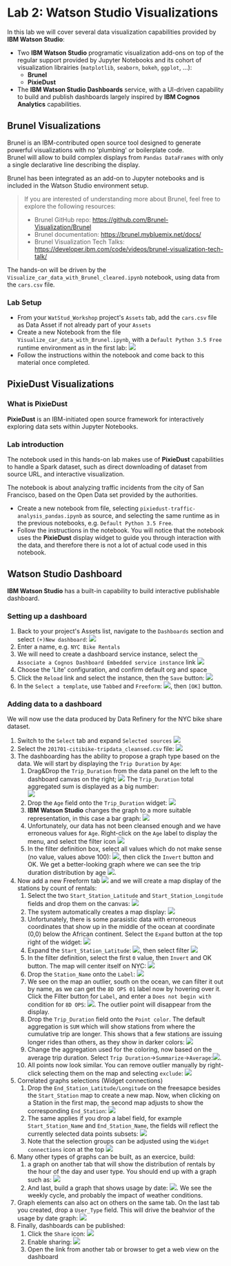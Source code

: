 # Lab 2: Watson Studio Visualizations
In this lab we will cover several data visualization capabilities provided by **IBM Watson Studio**:
* Two **IBM Watson Studio** programatic visualization add-ons on top of the regular support provided by Jupyter Notebooks and its cohort of visualization librairies (`matplotlib`, `seaborn`, `bokeh`, `ggplot`, ...):
  * **Brunel**
  * **PixieDust**
* The **IBM Watson Studio Dashboards** service, with a UI-driven capability to build and publish dashboards largely inspired by **IBM Cognos Analytics** capabilities.

## Brunel Visualizations
Brunel is an IBM-contributed open source tool designed to generate powerful visualizations with no 'plumbing' or boilerplate code.   
Brunel will allow to build complex displays from `Pandas DataFrames` with only a single declarative line describing the display.

Brunel has been integrated as an add-on to Jupyter notebooks and is included in the Watson Studio environment setup.  

> If you are interested of understanding more about Brunel, feel free to explore the following resources:
> * Brunel GitHub repo: <https://github.com/Brunel-Visualization/Brunel>
> * Brunel documentation: <https://brunel.mybluemix.net/docs/>
> * Brunel Visualization Tech Talks: https://developer.ibm.com/code/videos/brunel-visualization-tech-talk/

The hands-on will be driven by the `Visualize_car_data_with_Brunel_cleared.ipynb` notebook, using data from the `cars.csv` file.

### Lab Setup
* From your `WatStud_Workshop` project's `Assets` tab, add the `cars.csv` file as Data Asset if not already part of your `Assets`
* Create a new Notebook from the file  `Visualize_car_data_with_Brunel.ipynb`, with a `Default Python 3.5 Free` runtime environment as in the first lab: 
![](Lab2-Visualization/20180918_7df7066e.png)
* Follow the instructions within the notebook and come back to this material once completed.

## PixieDust Visualizations
### What is PixieDust
**PixieDust** is an IBM-initiated open source framework for interactively exploring data sets within Jupyter Notebooks.   

### Lab introduction
The notebook used in this hands-on lab makes use of **PixieDust** capabilities to handle a Spark dataset, such as direct downloading of dataset from source URL, and interactive visualization.

The notebook is about analyzing traffic incidents from the city of San Francisco, based on the Open Data set provided by the authorities.

* Create a new notebook from file, selecting  `pixiedust-traffic-analysis_pandas.ipynb` as source, and selecting the same runtime as in the previous notebooks, e.g. `Default Python 3.5 Free`.
* Follow the instructions in the notebook. You will notice that the notebook uses the **PixieDust** display widget to guide you through interaction with the data, and therefore there is not a lot of actual code used in this notebook.

## Watson Studio Dashboard
**IBM Watson Studio** has a built-in capability to build interactive publishable dashboard.

### Setting up a dashboard
1. Back to your project's Assets list, navigate to the `Dashboards` section and select `(+)New dashboard`: ![](images_2/markdown-img-paste-20180513232704901.png)
1. Enter a name, e.g. `NYC Bike Rentals`
1. We will need to create a dashboard service instance, select the `Associate a Cognos Dashboard Embedded service instance` link ![](images_2/markdown-img-paste-20180513232835944.png)
1. Choose the 'Lite' configuration, and confirm default org and space
1. Click the `Reload` link and select the instance, then the `Save` button: ![](images_2/markdown-img-paste-2018051422030148.png)
1. In the `Select a template`, use `Tabbed` and `Freeform`: ![](images_2/markdown-img-paste-20180513233249777.png), then `[OK]` button.

### Adding data to a dashboard
We will now use the data produced by Data Refinery for the NYC bike share dataset.
1. Switch to the `Select` tab and expand `Selected sources` ![](images_2/markdown-img-paste-20180513233447821.png)
1. Select the `201701-citibike-tripdata_cleansed.csv` file: ![](images_2/markdown-img-paste-2018051323355497.png)
1. The dashboarding has the ability to propose a graph type based on the data. We will start by displaying the `Trip Duration` by `Age`:
    1. Drag&Drop the `Trip_Duration` from the data panel on the left to the dashboard canvas on the right; ![](images_2/markdown-img-paste-2018051323454084.png) The `Trip_Duration` total aggregated sum is displayed as a big number:  
     ![](images_2/markdown-img-paste-20180513234653132.png)
    1. Drop the `Age` field onto the `Trip_Duration` widget: ![](images_2/markdown-img-paste-20180513234943347.png)
    1. **IBM Watson Studio** changes the graph to a more suitable representation, in this case a bar graph: ![](Lab2-Visualization/20180925_ae2fad33.png) 
    1. Unfortunately, our data has not been cleansed enough and we have erroneous values for `Age`. Right-click on the `Age` label to display the menu, and select the filter icon ![](images_2/markdown-img-paste-20180513235455667.png)
    1.  In the filter definition box, select all values which do not make sense (no value, values above 100): ![](images_2/markdown-img-paste-20180513235711748.png), then click the `Invert` button and OK. We get a better-looking graph where we can see the trip duration distribution by age ![](images_2/markdown-img-paste-20180513235826902.png).
1. Now add a new Freeform tab ![](images_2/markdown-img-paste-20180514000047873.png) and we will create a map display of the stations by count of rentals:
    1. Select the two `Start_Station_Latitude` and `Start_Station_Longitude` fields and drop them on the canvas: ![](images_2/markdown-img-paste-20180514000255337.png)
    2. The system automatically creates a map display: ![](images_2/markdown-img-paste-20180514000346997.png)
    3. Unfortunately, there is some parasistic data with erroneous coordinates that show up in the middle of the ocean at coordinate (0,0) below the African continent. Select the `Expand` button at the top right of the widget: ![](Lab2-Visualization/20180925_88ba6a26.png) 
    5. Expand the `Start_Station_Latitude`: ![](images_2/markdown-img-paste-20180514001138634.png), then select filter ![](images_2/markdown-img-paste-20180514001200251.png)
    6. In the filter definition, select the first `0` value, then `Invert` and OK button. The map will center itself on NYC: ![](images_2/markdown-img-paste-20180514001439241.png)
    7. Drop the `Station_Name` onto the `Label`: ![](images_2/markdown-img-paste-20180514001557213.png)
    8. We see on the map an outlier, south on the ocean, we can filter it out by name, as we can get the `8D OPS 01` label now by hovering over it. Click the Filter button for `Label`, and enter a `Does not begin with` condition for `8D OPS`: ![](images_2/markdown-img-paste-20180514001945589.png). The outlier point will disappear from the display.
    9. Drop the `Trip_Duration` field onto the `Point color`. The default aggregation is `SUM` which will show stations from where the cumulative trip are longer. This shows that a few stations are issuing longer rides than others, as they show in darker colors: ![](images_2/markdown-img-paste-20180514003647696.png)
    10. Change the aggregation used for the coloring, now based on the average trip duration. Select `Trip Duration`->`Summarize`->`Average`:![](images_2/markdown-img-paste-20180514003901391.png).
    11. All points now look similar. You can remove outlier manually by right-click selecting them on the map and selecting `exclude`: ![](images_2/markdown-img-paste-20180514004709109.png)
1. Correlated graphs selections (Widget connections)
    1. Drop the `End_Station_Latitude/Longitude` on the freesapce besides the `Start_Station` map to create a new map.
       Now, when clicking on a Station in the first map, the second map adjusts to show the corresponding `End_Station`: ![](Lab2-Visualization/20180925_e2c8e1ec.png)
    1. The same applies if you drop a label field, for example `Start_Station_Name` and `End_Station_Name`, the fields will reflect the currently selected data points subsets: ![](Lab2-Visualization/20180925_e279305e.png)
    1. Note that the selection groups can be adjusted using the `Widget connections` icon at the top ![](Lab2-Visualization/20180925_f5ea33f5.png)
1. Many other types of graphs can be built, as an exercice, build:
    1. a graph on another tab that will show the distribution of rentals by the hour of the day and user type. You should end up with a graph such as: ![](images_2/markdown-img-paste-20180514005845862.png)
    1. And last, build a graph that shows usage by date: ![](images_2/markdown-img-paste-20180514010132412.png). We see the weekly cycle, and probably the impact of weather conditions.
1. Graph elements can also act on others on the same tab. On the last tab you created, drop a `User_Type` field. This will drive the beahvior of the usage by date graph: ![](images_2/markdown-img-paste-20180514011121345.png)
1. Finally, dashboards can be published:
    1. Click the `Share` icon: ![](images_2/markdown-img-paste-20180514011738472.png)
    2. Enable sharing: ![](images_2/markdown-img-paste-2018051401182447.png)
    3. Open the link from another tab or browser to get a web view on the dashboard
